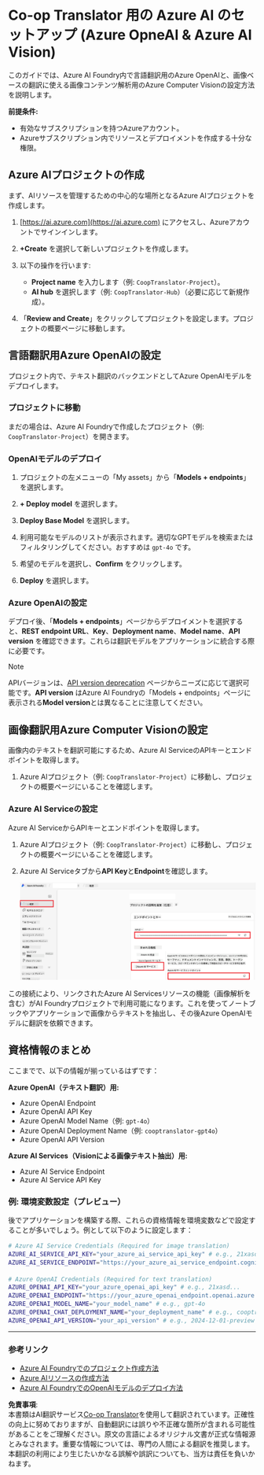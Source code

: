 <!--
CO_OP_TRANSLATOR_METADATA:
{
  "original_hash": "b58d7c3cb4210697a073d20eb3064945",
  "translation_date": "2025-06-12T11:48:51+00:00",
  "source_file": "getting_started/set-up-azure-ai.md",
  "language_code": "ja"
}
-->
# Co-op Translator 用の Azure AI のセットアップ (Azure OpneAI & Azure AI Vision)

このガイドでは、Azure AI Foundry内で言語翻訳用のAzure OpenAIと、画像ベースの翻訳に使える画像コンテンツ解析用のAzure Computer Visionの設定方法を説明します。

**前提条件:**
- 有効なサブスクリプションを持つAzureアカウント。
- Azureサブスクリプション内でリソースとデプロイメントを作成する十分な権限。

## Azure AIプロジェクトの作成

まず、AIリソースを管理するための中心的な場所となるAzure AIプロジェクトを作成します。

1. [https://ai.azure.com](https://ai.azure.com) にアクセスし、Azureアカウントでサインインします。

1. **+Create** を選択して新しいプロジェクトを作成します。

1. 以下の操作を行います:
   - **Project name** を入力します（例: `CoopTranslator-Project`）。
   - **AI hub** を選択します（例: `CoopTranslator-Hub`）（必要に応じて新規作成）。

1. 「**Review and Create**」をクリックしてプロジェクトを設定します。プロジェクトの概要ページに移動します。

## 言語翻訳用Azure OpenAIの設定

プロジェクト内で、テキスト翻訳のバックエンドとしてAzure OpenAIモデルをデプロイします。

### プロジェクトに移動

まだの場合は、Azure AI Foundryで作成したプロジェクト（例: `CoopTranslator-Project`）を開きます。

### OpenAIモデルのデプロイ

1. プロジェクトの左メニューの「My assets」から「**Models + endpoints**」を選択します。

1. **+ Deploy model** を選択します。

1. **Deploy Base Model** を選択します。

1. 利用可能なモデルのリストが表示されます。適切なGPTモデルを検索またはフィルタリングしてください。おすすめは `gpt-4o` です。

1. 希望のモデルを選択し、**Confirm** をクリックします。

1. **Deploy** を選択します。

### Azure OpenAIの設定

デプロイ後、「**Models + endpoints**」ページからデプロイメントを選択すると、**REST endpoint URL**、**Key**、**Deployment name**、**Model name**、**API version** を確認できます。これらは翻訳モデルをアプリケーションに統合する際に必要です。

> [!NOTE]
> APIバージョンは、[API version deprecation](https://learn.microsoft.com/azure/ai-services/openai/api-version-deprecation) ページからニーズに応じて選択可能です。**API version** はAzure AI Foundryの「Models + endpoints」ページに表示される**Model version**とは異なることに注意してください。

## 画像翻訳用Azure Computer Visionの設定

画像内のテキストを翻訳可能にするため、Azure AI ServiceのAPIキーとエンドポイントを取得します。

1. Azure AIプロジェクト（例: `CoopTranslator-Project`）に移動し、プロジェクトの概要ページにいることを確認します。

### Azure AI Serviceの設定

Azure AI ServiceからAPIキーとエンドポイントを取得します。

1. Azure AIプロジェクト（例: `CoopTranslator-Project`）に移動し、プロジェクトの概要ページにいることを確認します。

1. Azure AI Serviceタブから**API Key**と**Endpoint**を確認します。

    ![Find API Key and Endpoint](../../../translated_images/find-azure-ai-info.60f8299be786dd67e61e2c79b4b9ea1f7694e6c0923f17a90bc6abf9d5f1dbd7.ja.png)

この接続により、リンクされたAzure AI Servicesリソースの機能（画像解析を含む）がAI Foundryプロジェクトで利用可能になります。これを使ってノートブックやアプリケーションで画像からテキストを抽出し、その後Azure OpenAIモデルに翻訳を依頼できます。

## 資格情報のまとめ

ここまでで、以下の情報が揃っているはずです：

**Azure OpenAI（テキスト翻訳）用:**
- Azure OpenAI Endpoint
- Azure OpenAI API Key
- Azure OpenAI Model Name（例: `gpt-4o`）
- Azure OpenAI Deployment Name（例: `cooptranslator-gpt4o`）
- Azure OpenAI API Version

**Azure AI Services（Visionによる画像テキスト抽出）用:**
- Azure AI Service Endpoint
- Azure AI Service API Key

### 例: 環境変数設定（プレビュー）

後でアプリケーションを構築する際、これらの資格情報を環境変数などで設定することが多いでしょう。例として以下のように設定します：

```bash
# Azure AI Service Credentials (Required for image translation)
AZURE_AI_SERVICE_API_KEY="your_azure_ai_service_api_key" # e.g., 21xasd...
AZURE_AI_SERVICE_ENDPOINT="https://your_azure_ai_service_endpoint.cognitiveservices.azure.com/"

# Azure OpenAI Credentials (Required for text translation)
AZURE_OPENAI_API_KEY="your_azure_openai_api_key" # e.g., 21xasd...
AZURE_OPENAI_ENDPOINT="https://your_azure_openai_endpoint.openai.azure.com/"
AZURE_OPENAI_MODEL_NAME="your_model_name" # e.g., gpt-4o
AZURE_OPENAI_CHAT_DEPLOYMENT_NAME="your_deployment_name" # e.g., cooptranslator-gpt4o
AZURE_OPENAI_API_VERSION="your_api_version" # e.g., 2024-12-01-preview
```

---

### 参考リンク

- [Azure AI Foundryでのプロジェクト作成方法](https://learn.microsoft.com/azure/ai-foundry/how-to/create-projects?tabs=ai-studio)
- [Azure AIリソースの作成方法](https://learn.microsoft.com/azure/ai-foundry/how-to/create-azure-ai-resource?tabs=portal)
- [Azure AI FoundryでのOpenAIモデルのデプロイ方法](https://learn.microsoft.com/en-us/azure/ai-foundry/how-to/deploy-models-openai)

**免責事項**:  
本書類はAI翻訳サービス[Co-op Translator](https://github.com/Azure/co-op-translator)を使用して翻訳されています。正確性の向上に努めておりますが、自動翻訳には誤りや不正確な箇所が含まれる可能性があることをご理解ください。原文の言語によるオリジナル文書が正式な情報源とみなされます。重要な情報については、専門の人間による翻訳を推奨します。本翻訳の利用により生じたいかなる誤解や誤訳についても、当方は責任を負いかねます。
